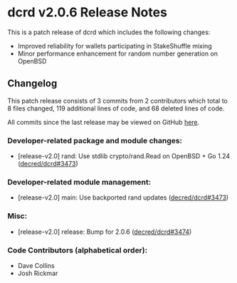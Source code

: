 # dcrd v2.0.6 Release Notes

This is a patch release of dcrd which includes the following changes:

- Improved reliability for wallets participating in StakeShuffle mixing
- Minor performance enhancement for random number generation on OpenBSD

## Changelog

This patch release consists of 3 commits from 2 contributors which total to 8
files changed, 119 additional lines of code, and 68 deleted lines of code.

All commits since the last release may be viewed on GitHub
[here](https://github.com/decred/dcrd/compare/release-v2.0.5...release-v2.0.6).

### Developer-related package and module changes:

- [release-v2.0] rand: Use stdlib crypto/rand.Read on OpenBSD + Go 1.24 ([decred/dcrd#3473](https://github.com/decred/dcrd/pull/3473))

### Developer-related module management:

- [release-v2.0] main: Use backported rand updates ([decred/dcrd#3473](https://github.com/decred/dcrd/pull/3473))

### Misc:

- [release-v2.0] release: Bump for 2.0.6 ([decred/dcrd#3474](https://github.com/decred/dcrd/pull/3474))

### Code Contributors (alphabetical order):

- Dave Collins
- Josh Rickmar
